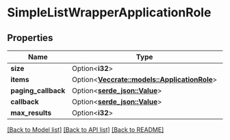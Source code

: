 # SimpleListWrapperApplicationRole

## Properties

Name | Type | Description | Notes
------------ | ------------- | ------------- | -------------
**size** | Option<**i32**> |  | [optional]
**items** | Option<[**Vec<crate::models::ApplicationRole>**](ApplicationRole.md)> |  | [optional]
**paging_callback** | Option<[**serde_json::Value**](.md)> |  | [optional]
**callback** | Option<[**serde_json::Value**](.md)> |  | [optional]
**max_results** | Option<**i32**> |  | [optional]

[[Back to Model list]](../README.md#documentation-for-models) [[Back to API list]](../README.md#documentation-for-api-endpoints) [[Back to README]](../README.md)


